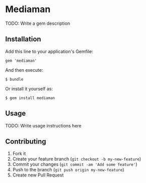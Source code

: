 # Mediaman

TODO: Write a gem description

## Installation

Add this line to your application's Gemfile:

    gem 'mediaman'

And then execute:

    $ bundle

Or install it yourself as:

    $ gem install mediaman

## Usage

TODO: Write usage instructions here

## Contributing

1. Fork it
2. Create your feature branch (`git checkout -b my-new-feature`)
3. Commit your changes (`git commit -am 'Add some feature'`)
4. Push to the branch (`git push origin my-new-feature`)
5. Create new Pull Request
